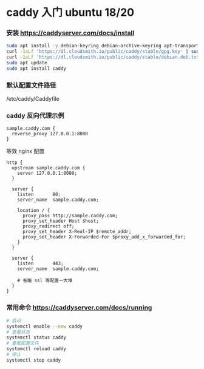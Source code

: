 # caddy 入门 ubuntu 18/20

### 安装 https://caddyserver.com/docs/install
```bash
sudo apt install -y debian-keyring debian-archive-keyring apt-transport-https
curl -1sLf 'https://dl.cloudsmith.io/public/caddy/stable/gpg.key' | sudo gpg --dearmor -o /usr/share/keyrings/caddy-stable-archive-keyring.gpg
curl -1sLf 'https://dl.cloudsmith.io/public/caddy/stable/debian.deb.txt' | sudo tee /etc/apt/sources.list.d/caddy-stable.list
sudo apt update
sudo apt install caddy
```

### 默认配置文件路径
/etc/caddy/Caddyfile

### caddy 反向代理示例
```nginx
sample.caddy.com {
  reverse_proxy 127.0.0.1:8080
}
```
等效 nginx 配置
```nginx
http {
  upstream sample.caddy.com {
    server 127.0.0.1:8080;
  }

  server {
    listen       80;
    server_name  sample.caddy.com;

    location / {
      proxy_pass http://sample.caddy.com;
      proxy_set_header Host $host;
      proxy_redirect off;
      proxy_set_header X-Real-IP $remote_addr;
      proxy_set_header X-Forwarded-For $proxy_add_x_forwarded_for;
    }
  }

  server {
    listen       443;
    server_name  sample.caddy.com;

    # 省略 ssl 等配置一大堆
  }
}
```

### 常用命令 https://caddyserver.com/docs/running
```bash
# 启动
systemctl enable --now caddy
# 查看状态
systemctl status caddy
# 重载配置文件
systemctl reload caddy
# 停止
systemctl stop caddy
```
